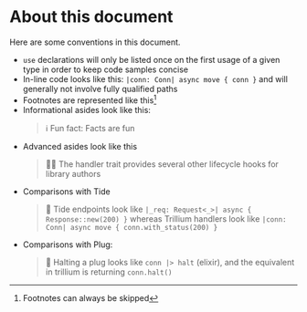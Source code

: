 # About this document

Here are some conventions in this document.

* `use` declarations will only be listed once on the first usage of a
  given type in order to keep code samples concise
* In-line code looks like this: `|conn: Conn| async move { conn }` and
  will generally not involve fully qualified paths
* Footnotes are represented like this[^1]
* Informational asides look like this:
  > ℹ️ Fun fact: Facts are fun
* Advanced asides look like this
  > 🧑‍🎓 The handler trait provides several other lifecycle hooks for
  > library authors
* Comparisons with Tide
  > 🌊 Tide endpoints look like `|_req: Request<_>| async {
  > Response::new(200) }` whereas Trillium handlers look like `|conn:
  > Conn| async move { conn.with_status(200) }`
* Comparisons with Plug:
  > 🔌 Halting a plug looks like `conn |> halt` (elixir), and the
  > equivalent in trillium is returning `conn.halt()`

[^1]: Footnotes can always be skipped
